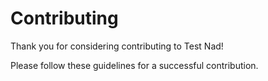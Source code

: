 # Contributing

Thank you for considering contributing to Test Nad!

Please follow these guidelines for a successful contribution.
